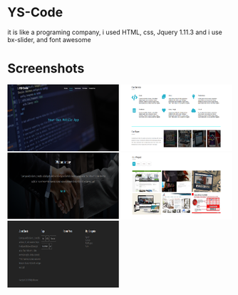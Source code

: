 # YS-Code
it is like a programing company, i used HTML, css, Jquery 1.11.3 and i use bx-slider, and font awesome 

# Screenshots

<img height=150 width=250 src="./screenshots/Screenshot_1.png">
<img height=150 width=250 src="./screenshots/Screenshot_2.png">
<img height=150 width=250 src="./screenshots/Screenshot_3.png">
<img height=150 width=250 src="./screenshots/Screenshot_4.png">
<img height=150 width=250 src="./screenshots/Screenshot_5.png">

